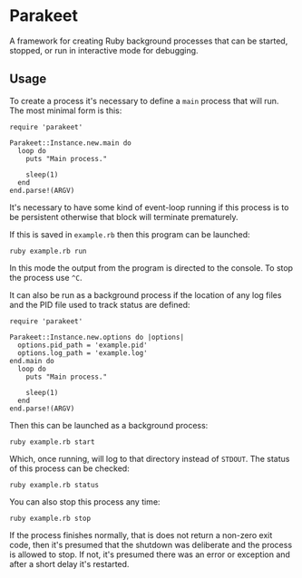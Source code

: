 # Parakeet

A framework for creating Ruby background processes that can be started,
stopped, or run in interactive mode for debugging.

## Usage

To create a process it's necessary to define a `main` process that will run.
The most minimal form is this:

    require 'parakeet'

    Parakeet::Instance.new.main do
      loop do
        puts "Main process."

        sleep(1)
      end
    end.parse!(ARGV)

It's necessary to have some kind of event-loop running if this process is to
be persistent otherwise that block will terminate prematurely.

If this is saved in `example.rb` then this program can be launched:

    ruby example.rb run

In this mode the output from the program is directed to the console. To stop
the process use `^C`.

It can also be run as a background process if the location of any log files and
the PID file used to track status are defined:

    require 'parakeet'

    Parakeet::Instance.new.options do |options|
      options.pid_path = 'example.pid'
      options.log_path = 'example.log'
    end.main do
      loop do
        puts "Main process."

        sleep(1)
      end
    end.parse!(ARGV)

Then this can be launched as a background process:

    ruby example.rb start

Which, once running, will log to that directory instead of `STDOUT`. The
status of this process can be checked:

    ruby example.rb status

You can also stop this process any time:

    ruby example.rb stop

If the process finishes normally, that is does not return a non-zero exit code,
then it's presumed that the shutdown was deliberate and the process is allowed
to stop. If not, it's presumed there was an error or exception and after a
short delay it's restarted.
